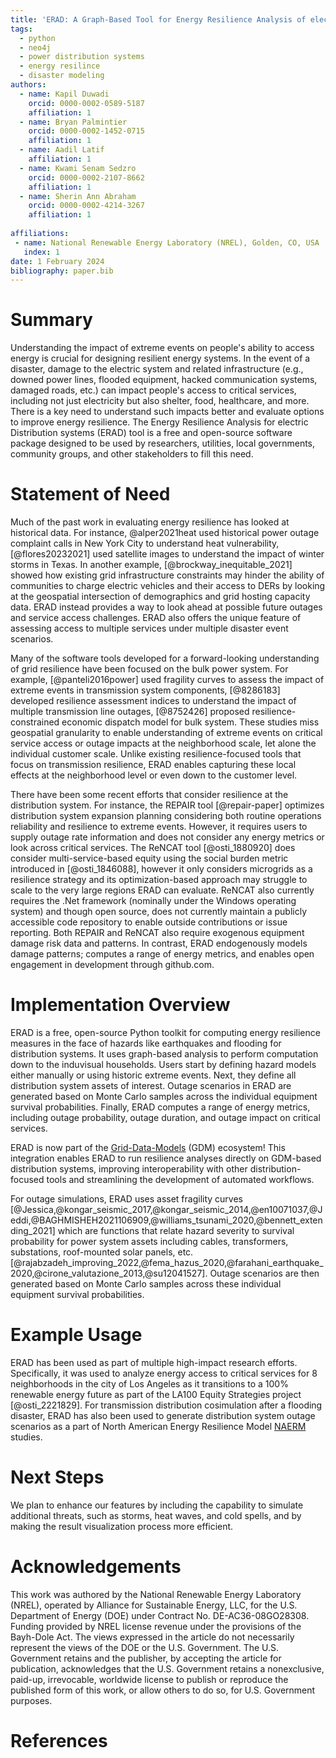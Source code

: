 ```yaml
---
title: 'ERAD: A Graph-Based Tool for Energy Resilience Analysis of electric Distribution systems.'
tags:
  - python
  - neo4j
  - power distribution systems
  - energy resilince
  - disaster modeling
authors:
  - name: Kapil Duwadi
    orcid: 0000-0002-0589-5187
    affiliation: 1
  - name: Bryan Palmintier
    orcid: 0000-0002-1452-0715
    affiliation: 1
  - name: Aadil Latif
    affiliation: 1
  - name: Kwami Senam Sedzro
    orcid: 0000-0002-2107-8662
    affiliation: 1
  - name: Sherin Ann Abraham
    orcid: 0000-0002-4214-3267
    affiliation: 1
  
affiliations:
 - name: National Renewable Energy Laboratory (NREL), Golden, CO, USA
   index: 1
date: 1 February 2024
bibliography: paper.bib
---
```


# Summary

Understanding the impact of extreme events on people's ability to access energy is crucial for designing resilient energy systems. In the event of a disaster, damage to the electric system and related infrastructure (e.g., downed power lines, flooded equipment, hacked communication systems, damaged roads, etc.) can impact people's access to critical services, including not just electricity but also shelter, food, healthcare, and more. There is a key need to understand such impacts better and evaluate options to improve energy resilience. The Energy Resilience Analysis for electric Distribution systems (ERAD) tool is a free and open-source software package designed to be used by researchers, utilities, local governments, community groups, and other stakeholders to fill this need.

# Statement of Need

Much of the past work in evaluating energy resilience has looked at historical data. For instance, @alper2021heat used historical power outage complaint calls in New York City to understand heat vulnerability, [@flores20232021] used satellite images to understand the impact of winter storms in Texas. In another example, [@brockway_inequitable_2021] showed how existing grid infrastructure constraints may hinder the ability of communities to charge electric vehicles and their access to DERs by looking at the geospatial intersection of demographics and grid hosting capacity data. ERAD instead provides a way to look ahead at possible future outages and service access challenges. ERAD also offers the unique feature of assessing access to multiple services under multiple disaster event scenarios.

Many of the software tools developed for a forward-looking understanding of grid resilience have been focused on the bulk power system. For example, [@panteli2016power] used fragility curves to assess the impact of extreme events in transmission system components, [@8286183] developed resilience assessment indices to understand the impact of multiple transmission line outages, [@8752426] proposed resilience-constrained economic dispatch model for bulk system. These studies miss geospatial granularity to enable understanding of extreme events on critical service access or outage impacts at the neighborhood scale, let alone the individual customer scale. Unlike existing resilience-focused tools that focus on transmission resilience, ERAD enables capturing these local effects at the neighborhood level or even down to the customer level.

There have been some recent efforts that consider resilience at the distribution system. For instance, the REPAIR tool [@repair-paper] optimizes distribution system expansion planning considering both routine operations reliability and resilience to extreme events. However, it requires users to supply outage rate information and does not consider any energy metrics or look across critical services. The ReNCAT tool [@osti_1880920] does consider multi-service-based equity using the social burden metric introduced in  [@osti_1846088], however it only considers microgrids as a resilience strategy and its optimization-based approach may struggle to scale to the very large regions ERAD can evaluate. ReNCAT also currently requires the .Net framework (nominally under the Windows operating system) and though open source, does not currently maintain a publicly accessible code repository to enable outside contributions or issue reporting. Both REPAIR and ReNCAT also require exogenous equipment damage risk data and patterns. In contrast, ERAD endogenously models damage patterns; computes a range of energy metrics, and enables open engagement in development through github.com.

# Implementation Overview

ERAD is a free, open-source Python toolkit for computing energy resilience measures in the face of hazards like earthquakes and flooding for distribution systems. It uses graph-based analysis to perform computation down to the induvisual households. Users start by defining hazard models either manually or using historic extreme events. Next, they define all distribution system assets of interest. Outage scenarios in ERAD are generated based on Monte Carlo samples across the individual equipment survival probabilities. Finally, ERAD computes a range of energy metrics, including outage probability, outage duration, and outage impact on critical services.

ERAD is now part of the [Grid-Data-Models](https://nrel-distribution-suites.github.io/grid-data-models/intro.html) (GDM) ecosystem! This integration enables ERAD to run resilience analyses directly on GDM-based distribution systems, improving interoperability with other distribution-focused tools and streamlining the development of automated workflows. 

For outage simulations, ERAD uses asset fragility curves [@Jessica,@kongar_seismic_2017,@kongar_seismic_2014,@en10071037,@Jeddi,@BAGHMISHEH2021106909,@williams_tsunami_2020,@bennett_extending_2021] which are functions that relate hazard severity to survival probability for power system assets including cables, transformers, substations, roof-mounted solar panels, etc. [@rajabzadeh_improving_2022,@fema_hazus_2020,@farahani_earthquake_2020,@cirone_valutazione_2013,@su12041527]. Outage scenarios are then generated based on Monte Carlo samples across these individual equipment survival probabilities.

# Example Usage

ERAD has been used as part of multiple high-impact research efforts. Specifically, it was used to analyze energy access to critical services for 8 neighborhoods in the city of Los Angeles as it transitions to a 100% renewable energy future as part of the LA100 Equity Strategies project [@osti_2221829]. For transmission distribution cosimulation after a flooding disaster, ERAD has also been used to generate distribution system outage scenarios as a part of North American Energy Resilience Model [NAERM](https://www.energy.gov/oe/north-american-energy-resilience-model-naerm) studies.

# Next Steps

We plan to enhance our features by including the capability to simulate additional threats, such as storms, heat waves, and cold spells, and by making the result visualization process more efficient.

# Acknowledgements

This work was authored by the National Renewable Energy Laboratory (NREL), operated by Alliance for Sustainable Energy, LLC, for the U.S. Department of Energy (DOE) under Contract No. DE-AC36-08GO28308. Funding provided by NREL license revenue under the provisions of the Bayh-Dole Act. The views expressed in the article do not necessarily represent the views of the DOE or the U.S. Government. The U.S. Government retains and the publisher, by accepting the article for publication, acknowledges that the U.S. Government retains a nonexclusive, paid-up, irrevocable, worldwide license to publish or reproduce the published form of this work, or allow others to do so, for U.S. Government purposes.

# References
